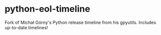 # python-eol-timeline
Fork of Michał Górny's Python release timeline from his gpyutils. Includes up-to-date timelines!
